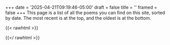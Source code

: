 +++
date = '2025-04-21T09:19:46-05:00'
draft = false
title = ''
framed = false
+++
This page is a list of all the poems you can find on this site, sorted by date. The most recent is at the top, and the oldest is at the bottom. 

{{< rawhtml >}}
<!--
<style>
  body {
    transition: background-color 0.1s linear, color 0.3s ease;
  }
  h2 {
    transition: color 0.3s ease;
  }
</style>

<script>
  maxScrollPercent = 0;
  window.addEventListener('scroll', () => {
    const scrollTop = window.scrollY;
    const docHeight = document.documentElement.scrollHeight - window.innerHeight;
    const scrollPercent = Math.min(scrollTop / docHeight, 1);
    
    if (scrollPercent > maxScrollPercent) {
        // interpolate between white (255) and dark blue (0,31,63)
        const r = Math.round(255 - scrollPercent * (255 - 0));
         const g = Math.round(255 - scrollPercent * (255 - 31));
         const b = Math.round(255 - scrollPercent * (255 - 63));
        document.body.style.backgroundColor = `rgb(${r}, ${g}, ${b})`;

        // make text gradually lighten
        const textColor = Math.round(0 + scrollPercent * (255 - 0));
        const textRGB = `rgb(${textColor}, ${textColor}, ${textColor})`;

        document.body.style.color = textRGB;

        // update all h2 colors
        document.querySelectorAll('a').forEach(a => {
        a.style.color = textRGB;
        });
        maxScrollPercent = scrollPercent;
    }
  });
</script>
-->
{{</ rawhtml >}}